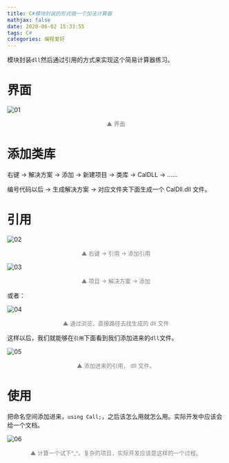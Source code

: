 ```yaml
---
title: C#模块封装的形式做一个加法计算器
mathjax: false
date: 2020-06-02 15:33:55
tags: C#
categories: 编程爱好
---
```



模块封装`dll`然后通过引用的方式来实现这个简易计算器练习。

<!--more-->

# 界面

![01](http://image.huvjie.com/200602N02_img01.jpg)

<div style="font-size:13px;color:gray;text-align:center">▲ 界面</div>

# 添加类库

右键 -> 解决方案 -> 添加 -> 新建项目 -> 类库 -> CalDLL -> ……

编号代码以后 -> 生成解决方案 -> 对应文件夹下面生成一个 CalDll.dll 文件。

# 引用

![02](http://image.huvjie.com/200602N02_img02.jpg)

<div style="font-size:13px;color:gray;text-align:center">▲ 右键 -> 引用 -> 添加引用</div>

![03](http://image.huvjie.com/200602N02_img03.jpg)

<div style="font-size:13px;color:gray;text-align:center">▲ 项目 -> 解决方案 -> 添加 </div>

或者：

![04](http://image.huvjie.com/200602N02_img04.jpg)

<div style="font-size:13px;color:gray;text-align:center">▲ 通过浏览，直接路径去找生成的 dll 文件 </div>

这样以后，我们就能够在`引用`下面看到我们添加进来的`dll`文件。

![05](http://image.huvjie.com/200602N02_img05.jpg)

<div style="font-size:13px;color:gray;text-align:center">▲ 添加进来的引用， dll 文件。</div>

# 使用

把命名空间添加进来，`using Call;`，之后该怎么用就怎么用。实际开发中应该会给一个文档。

![06](http://image.huvjie.com/200602N02_img06.gif)

<div style="font-size:13px;color:gray;text-align:center">▲ 计算一个试下^_^。复杂的项目，实际开发应该是这样的一个过程。</div>
